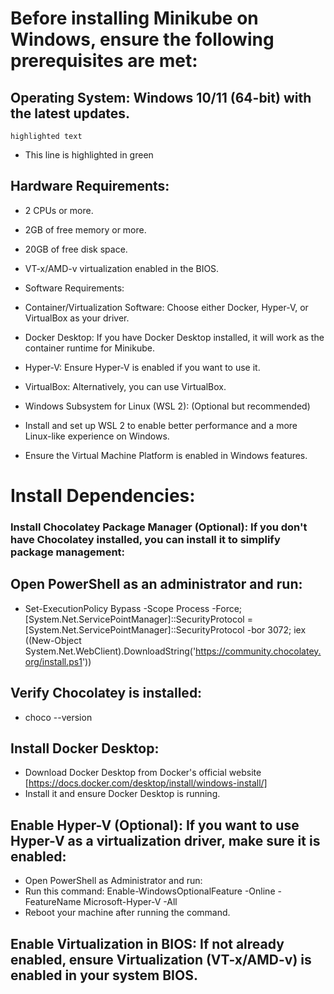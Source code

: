 # Before installing Minikube on Windows, ensure the following prerequisites are met:

## Operating System: Windows 10/11 (64-bit) with the latest updates.
`highlighted text`
+ This line is highlighted in green
## Hardware Requirements:

* 2 CPUs or more.
* 2GB of free memory or more.
* 20GB of free disk space.
* VT-x/AMD-v virtualization enabled in the BIOS.
* Software Requirements:

* Container/Virtualization Software: Choose either Docker, Hyper-V, or VirtualBox as your driver.

* Docker Desktop: If you have Docker Desktop installed, it will work as the container runtime for Minikube.

* Hyper-V: Ensure Hyper-V is enabled if you want to use it.

* VirtualBox: Alternatively, you can use VirtualBox.

* Windows Subsystem for Linux (WSL 2): (Optional but recommended)

* Install and set up WSL 2 to enable better performance and a more Linux-like experience on Windows.

* Ensure the Virtual Machine Platform is enabled in Windows features.

# Install Dependencies:

### Install Chocolatey Package Manager (Optional): If you don't have Chocolatey installed, you can install it to simplify package management:

## Open PowerShell as an administrator and run:
* Set-ExecutionPolicy Bypass -Scope Process -Force; [System.Net.ServicePointManager]::SecurityProtocol = [System.Net.ServicePointManager]::SecurityProtocol -bor 3072; iex ((New-Object System.Net.WebClient).DownloadString('https://community.chocolatey.org/install.ps1'))

## Verify Chocolatey is installed:
* choco --version

## Install Docker Desktop:
* Download Docker Desktop from Docker's official website [https://docs.docker.com/desktop/install/windows-install/]
* Install it and ensure Docker Desktop is running.

## Enable Hyper-V (Optional): If you want to use Hyper-V as a virtualization driver, make sure it is enabled:

* Open PowerShell as Administrator and run:
 * Run this command: Enable-WindowsOptionalFeature -Online -FeatureName Microsoft-Hyper-V -All
  * Reboot your machine after running the command.

## Enable Virtualization in BIOS: If not already enabled, ensure Virtualization (VT-x/AMD-v) is enabled in your system BIOS.


